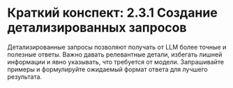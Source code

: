 # Краткий конспект: 2.3.1 Создание детализированных запросов

Детализированные запросы позволяют получать от LLM более точные и полезные ответы. Важно давать релевантные детали, избегать лишней информации и явно указывать, что требуется от модели. Запрашивайте примеры и формулируйте ожидаемый формат ответа для лучшего результата. 